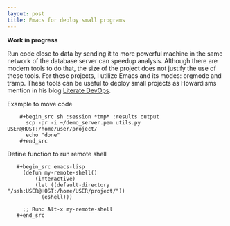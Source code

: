 ```yaml
---
layout: post
title: Emacs for deploy small programs
---
```


**Work in progress**


Run code close to data by sending it to more powerful machine in the
same network of the database server can speedup analysis. Although
there are modern tools to do that, the size of the project does not
justify the use of these tools. For these projects, I utilize Emacs
and its modes: orgmode and tramp. These tools can be useful to deploy
small projects as Howardisms mention in his blog [Literate
DevOps](http://howardism.org/Technical/Emacs/literate-devops.html).


Example to move code 
```
    #+begin_src sh :session *tmp* :results output
      scp -pr -i ~/demo_server.pem utils.py  USER@HOST:/home/user/project/
      echo "done"
    #+end_src

```


Define function to run remote shell
```
   #+begin_src emacs-lisp
     (defun my-remote-shell()
         (interactive)
         (let ((default-directory "/ssh:USER@HOST:/home/USER/project/"))
           (eshell)))

     ;; Run: Alt-x my-remote-shell
   #+end_src

```
